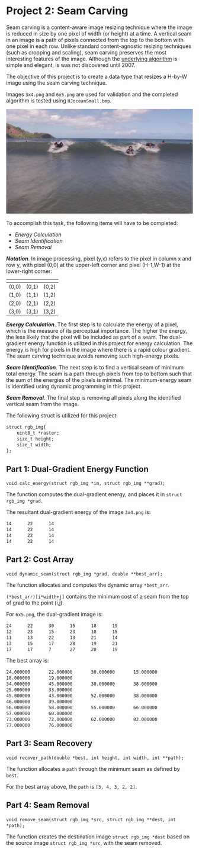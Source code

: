 # Project 2: Seam Carving

Seam carving is a content-aware image resizing technique where the image is reduced in size by one pixel of width (or height) at a time. A vertical seam in an image is a path of pixels connected from the top to the bottom with one pixel in each row. Unlike standard content-agnostic resizing techniques (such as cropping and scaling), seam carving preserves the most interesting features of the image. Although the [underlying algorithm] is simple and elegant, is was not discovered until 2007.

The objective of this project is to create a data type that resizes a H-by-W image using the seam carving technique.

Images `3x4.png` and `6x5.png` are used for validation and the completed algorithm is tested using `HJoceanSmall.bmp`.

![Josh Hug][HJoceanSmall]

To accomplish this task, the following items will have to be completed:

* *Energy Calculation*
* *Seam Identification*
* *Seam Removal*

**_Notation_**. In image processing, pixel (y,x) refers to the pixel in column x and row y, with pixel (0,0) at the upper-left corner and pixel (H-1,W-1) at the lower-right corner:

|<!-- -->|<!-- -->|<!-- -->|
|:-----:|:-----:|:-----:|
| (0,0) | (0,1) | (0,2) |
| (1,0) | (1,1) | (1,2) |
| (2,0) | (2,1) | (2,2) |
| (3,0) | (3,1) | (3,2) |

**_Energy Calculation_**. The first step is to calculate the energy of a pixel, which is the measure of its perceptual importance. The higher the energy, the less likely that the pixel will be included as part of a seam. The dual-gradient energy function is utilized in this project for energy calculation. The energy is high for pixels in the image where there is a rapid colour gradient. The seam carving technique avoids removing such high-energy pixels.

**_Seam Identification_**. The next step is to find a vertical seam of minimum total energy. The seam is a path through pixels from top to bottom such that the sum of the energies of the pixels is minimal. The minimum-energy seam is identified using dynamic programming in this project.

**_Seam Removal_**. The final step is removing all pixels along the identified vertical seam from the image.

The following struct is utilized for this project:
```
struct rgb_img{
    uint8_t *raster;
    size_t height;
    size_t width;
};
```

## Part 1: Dual-Gradient Energy Function

```
void calc_energy(struct rgb_img *im, struct rgb_img **grad);
```

The function computes the dual-gradient energy, and places it in `struct rgb_img *grad`.

The resultant dual-gradient energy of the image `3x4.png` is:

```
14      22      14
14      22      14
14      22      14
14      22      14
```

## Part 2: Cost Array

```
void dynamic_seam(struct rgb_img *grad, double **best_arr);
```

The function allocates and computes the dynamic array `*best_arr`.

`(*best_arr)[i*width+j]` contains the minimum cost of a seam from the top of grad to the point (i,j).

For `6x5.png`, the dual-gradient image is:

```
24      22      30      15      18      19
12      23      15      23      10      15
11      13      22      13      21      14
13      15      17      28      19      21
17      17      7       27      20      19
```

The best array is:

```
24.000000       22.000000       30.000000       15.000000       18.000000       19.000000
34.000000       45.000000       30.000000       38.000000       25.000000       33.000000
45.000000       43.000000       52.000000       38.000000       46.000000       39.000000
56.000000       58.000000       55.000000       66.000000       57.000000       60.000000
73.000000       72.000000       62.000000       82.000000       77.000000       76.000000
```

## Part 3: Seam Recovery

```
void recover_path(double *best, int height, int width, int **path);
```

The function allocates a `path` through the minimum seam as defined by `best`.

For the best array above, the `path` is `[3, 4, 3, 2, 2]`.

## Part 4: Seam Removal

```
void remove_seam(struct rgb_img *src, struct rgb_img **dest, int *path);
```

The function creates the destination image `struct rgb_img *dest` based on the source image `struct rgb_img *src`, with the seam removed.

[underlying algorithm]: https://www.youtube.com/watch?v=6NcIJXTlugc
[HJoceanSmall]: HJoceanSmall.bmp "HJoceanSmall.bmp"
